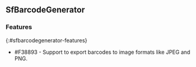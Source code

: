## SfBarcodeGenerator

### Features
{:#sfbarcodegenerator-features}

* \#F38893 - Support to export barcodes to image formats like JPEG and PNG. 
